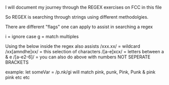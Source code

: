 I will document my journey through the REGEX exercises on FCC in this file

So REGEX is searching through strings using different methodolgies.

There are different "flags" one can apply to assist in searching a regex

i = ignore case
g = match multiples


Using the below inside the regex also assists
/xxx.xx/ = wildcard
/xx[amndhe]xx/ = this selection of characters
/[a-e]xcx/ = letters between a & e
/[a-e2-6]/ = you can also do above with numbers NOT SEPERATE BRACKETS

example: let someVar = /p.nk/gi will match pink, punk, Pink, Punk & pink pink etc etc